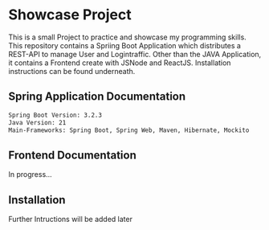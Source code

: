 # Showcase Project

This is a small Project to practice and showcase my programming skills. This repository contains a Spriing Boot Application which distributes a REST-API to manage User and Logintraffic. Other than the JAVA Application, it contains a Frontend create with JSNode and ReactJS. Installation instructions can be found underneath.

## Spring Application Documentation

```bash
Spring Boot Version: 3.2.3
Java Version: 21
Main-Frameworks: Spring Boot, Spring Web, Maven, Hibernate, Mockito
```

## Frontend Documentation

In progress...

## Installation

Further Intructions will be added later





